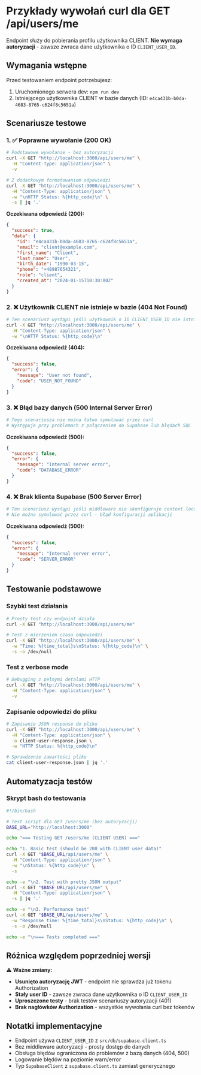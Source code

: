 # Przykłady wywołań curl dla GET /api/users/me

Endpoint służy do pobierania profilu użytkownika CLIENT. **Nie wymaga autoryzacji** - zawsze zwraca dane użytkownika o ID `CLIENT_USER_ID`.

## Wymagania wstępne

Przed testowaniem endpoint potrzebujesz:

1. Uruchomionego serwera dev: `npm run dev`
2. Istniejącego użytkownika CLIENT w bazie danych (ID: `e4ca431b-b0da-4683-8765-c624f8c5651a`)

## Scenariusze testowe

### 1. ✅ Poprawne wywołanie (200 OK)

```bash
# Podstawowe wywołanie - bez autoryzacji
curl -X GET "http://localhost:3000/api/users/me" \
  -H "Content-Type: application/json" \
  -v

# Z dodatkowym formatowaniem odpowiedzi
curl -X GET "http://localhost:3000/api/users/me" \
  -H "Content-Type: application/json" \
  -w "\nHTTP Status: %{http_code}\n" \
  -s | jq '.'
```

**Oczekiwana odpowiedź (200):**

```json
{
  "success": true,
  "data": {
    "id": "e4ca431b-b0da-4683-8765-c624f8c5651a",
    "email": "client@example.com",
    "first_name": "Client",
    "last_name": "User",
    "birth_date": "1990-03-15",
    "phone": "+48987654321",
    "role": "client",
    "created_at": "2024-01-15T10:30:00Z"
  }
}
```

### 2. ❌ Użytkownik CLIENT nie istnieje w bazie (404 Not Found)

```bash
# Ten scenariusz wystąpi jeśli użytkownik o ID CLIENT_USER_ID nie istnieje w tabeli users
curl -X GET "http://localhost:3000/api/users/me" \
  -H "Content-Type: application/json" \
  -w "\nHTTP Status: %{http_code}\n"
```

**Oczekiwana odpowiedź (404):**

```json
{
  "success": false,
  "error": {
    "message": "User not found",
    "code": "USER_NOT_FOUND"
  }
}
```

### 3. ❌ Błąd bazy danych (500 Internal Server Error)

```bash
# Tego scenariusza nie można łatwo symulować przez curl
# Występuje przy problemach z połączeniem do Supabase lub błędach SQL
```

**Oczekiwana odpowiedź (500):**

```json
{
  "success": false,
  "error": {
    "message": "Internal server error",
    "code": "DATABASE_ERROR"
  }
}
```

### 4. ❌ Brak klienta Supabase (500 Server Error)

```bash
# Ten scenariusz wystąpi jeśli middleware nie skonfiguruje context.locals.supabase
# Nie można symulować przez curl - błąd konfiguracji aplikacji
```

**Oczekiwana odpowiedź (500):**

```json
{
  "success": false,
  "error": {
    "message": "Internal server error",
    "code": "SERVER_ERROR"
  }
}
```

## Testowanie podstawowe

### Szybki test działania

```bash
# Prosty test czy endpoint działa
curl -X GET "http://localhost:3000/api/users/me"

# Test z mierzeniem czasu odpowiedzi
curl -X GET "http://localhost:3000/api/users/me" \
  -w "Time: %{time_total}s\nStatus: %{http_code}\n" \
  -s -o /dev/null
```

### Test z verbose mode

```bash
# Debugging z pełnymi detalami HTTP
curl -X GET "http://localhost:3000/api/users/me" \
  -H "Content-Type: application/json" \
  -v
```

### Zapisanie odpowiedzi do pliku

```bash
# Zapisanie JSON response do pliku
curl -X GET "http://localhost:3000/api/users/me" \
  -H "Content-Type: application/json" \
  -o client-user-response.json \
  -w "HTTP Status: %{http_code}\n"

# Sprawdzenie zawartości pliku
cat client-user-response.json | jq '.'
```

## Automatyzacja testów

### Skrypt bash do testowania

```bash
#!/bin/bash

# Test script dla GET /users/me (bez autoryzacji)
BASE_URL="http://localhost:3000"

echo "=== Testing GET /users/me (CLIENT USER) ==="

echo "1. Basic test (should be 200 with CLIENT user data)"
curl -X GET "$BASE_URL/api/users/me" \
  -H "Content-Type: application/json" \
  -w "\nStatus: %{http_code}\n" \
  -s

echo -e "\n2. Test with pretty JSON output"
curl -X GET "$BASE_URL/api/users/me" \
  -H "Content-Type: application/json" \
  -s | jq '.'

echo -e "\n3. Performance test"
curl -X GET "$BASE_URL/api/users/me" \
  -w "Response time: %{time_total}s\nStatus: %{http_code}\n" \
  -s -o /dev/null

echo -e "\n=== Tests completed ==="
```

## Różnica względem poprzedniej wersji

⚠️ **Ważne zmiany:**

- **Usunięto autoryzację JWT** - endpoint nie sprawdza już tokenu Authorization
- **Stały user ID** - zawsze zwraca dane użytkownika o ID `CLIENT_USER_ID`
- **Uproszczone testy** - brak testów scenariuszy autoryzacji (401)
- **Brak nagłówków Authorization** - wszystkie wywołania curl bez tokenów

## Notatki implementacyjne

- Endpoint używa `CLIENT_USER_ID` z `src/db/supabase.client.ts`
- Bez middleware autoryzacji - prosty dostęp do danych
- Obsługa błędów ograniczona do problemów z bazą danych (404, 500)
- Logowanie błędów na poziomie warn/error
- Typ `SupabaseClient` z `supabase.client.ts` zamiast generycznego
